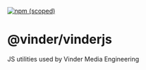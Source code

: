 [![npm (scoped)](https://img.shields.io/npm/v/@vinder.vinderjs.svg)](https://github.com/sizeight/vinderjs)

# @vinder/vinderjs
JS utilities used by Vinder Media Engineering
